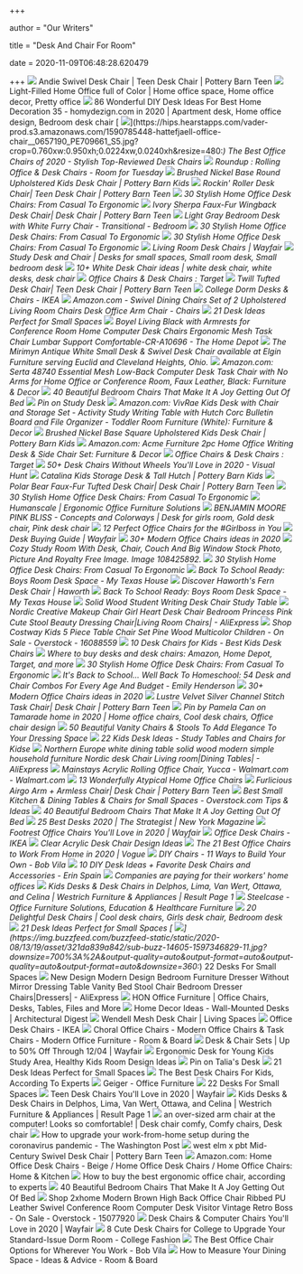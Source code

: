 +++
        
author = "Our Writers"
        
title = "Desk And Chair For Room"
        
date = 2020-11-09T06:48:28.620479
        
+++
[ ![](https://assets.ptimgs.com/ptimgs/rk/images/dp/wcm/202040/0104/paper-stacking-storage-boxes-set-of-3-c.jpg)](https://assets.ptimgs.com/ptimgs/rk/images/dp/wcm/202040/0104/paper-stacking-storage-boxes-set-of-3-c.jpg) Andie Swivel Desk Chair | Teen Desk Chair | Pottery Barn Teen
[ ![](https://i.pinimg.com/originals/da/7c/fe/da7cfe209c273c1938094b734574c5d7.jpg)](https://i.pinimg.com/originals/da/7c/fe/da7cfe209c273c1938094b734574c5d7.jpg) Light-Filled Home Office full of Color | Home office space, Home office  decor, Pretty office
[ ![](https://i.pinimg.com/736x/73/68/d6/7368d6667215998c33daefba44c6c0dc.jpg)](https://i.pinimg.com/736x/73/68/d6/7368d6667215998c33daefba44c6c0dc.jpg) 86 Wonderful DIY Desk Ideas For Best Home Decoration 35 - homydezign.com in  2020 | Apartment desk, Home office design, Bedroom desk chair
[ ![](https://hips.hearstapps.com/vader-prod.s3.amazonaws.com/1590785448-hattefjaell-office-chair__0657190_PE709661_S5.jpg?crop=0.760xw:0.950xh;0.0224xw,0.0240xh&resize=480:*)](https://hips.hearstapps.com/vader-prod.s3.amazonaws.com/1590785448-hattefjaell-office-chair__0657190_PE709661_S5.jpg?crop=0.760xw:0.950xh;0.0224xw,0.0240xh&resize=480:*) The Best Office Chairs of 2020 - Stylish Top-Reviewed Desk Chairs
[ ![](https://i1.wp.com/roomfortuesday.com/wp-content/uploads/2019/03/Office-and-Desk-Chairs-with-Wheels.jpg?resize=1000%2C1498&ssl=1)](https://i1.wp.com/roomfortuesday.com/wp-content/uploads/2019/03/Office-and-Desk-Chairs-with-Wheels.jpg?resize=1000%2C1498&ssl=1) Roundup : Rolling Office & Desk Chairs - Room for Tuesday
[ ![](https://assets.pkimgs.com/pkimgs/rk/images/dp/wcm/202037/0269/round-upholstered-desk-chair-brushed-nickel-base-c.jpg)](https://assets.pkimgs.com/pkimgs/rk/images/dp/wcm/202037/0269/round-upholstered-desk-chair-brushed-nickel-base-c.jpg) Brushed Nickel Base Round Upholstered Kids Desk Chair | Pottery Barn Kids
[ ![](https://assets.ptimgs.com/ptimgs/rk/images/dp/wcm/202040/0038/rockin-roller-desk-chair-c.jpg)](https://assets.ptimgs.com/ptimgs/rk/images/dp/wcm/202040/0038/rockin-roller-desk-chair-c.jpg) Rockin' Roller Desk Chair| Teen Desk Chair | Pottery Barn Teen
[ ![](http://cdn.home-designing.com/wp-content/uploads/2017/08/white-and-wooden-chair-office-600x596.jpg)](http://cdn.home-designing.com/wp-content/uploads/2017/08/white-and-wooden-chair-office-600x596.jpg) 30 Stylish Home Office Desk Chairs: From Casual To Ergonomic
[ ![](https://assets.ptimgs.com/ptimgs/ab/images/dp/wcm/202021/0006/img86c.jpg)](https://assets.ptimgs.com/ptimgs/ab/images/dp/wcm/202021/0006/img86c.jpg) Ivory Sherpa Faux-Fur Wingback Desk Chair| Desk Chair | Pottery Barn Teen
[ ![](https://cdn.decorpad.com/photos/2020/01/21/master-bedroom-light-gray-desk-with-white-chair.jpg)](https://cdn.decorpad.com/photos/2020/01/21/master-bedroom-light-gray-desk-with-white-chair.jpg) Light Gray Bedroom Desk with White Furry Chair - Transitional - Bedroom
[ ![](http://cdn.home-designing.com/wp-content/uploads/2017/08/wood-and-steel-chairs-for-home-office-desk-600x393.jpg)](http://cdn.home-designing.com/wp-content/uploads/2017/08/wood-and-steel-chairs-for-home-office-desk-600x393.jpg) 30 Stylish Home Office Desk Chairs: From Casual To Ergonomic
[ ![](http://cdn.home-designing.com/wp-content/uploads/2017/08/white-cubby-nice-desk-chairs-600x555.jpg)](http://cdn.home-designing.com/wp-content/uploads/2017/08/white-cubby-nice-desk-chairs-600x555.jpg) 30 Stylish Home Office Desk Chairs: From Casual To Ergonomic
[ ![](https://secure.img1-fg.wfcdn.com/im/46138212/resize-h310-w310%5Ecompr-r85/1217/121765540/home-office-chair-computer-task-chair-adjustable-desk-chair-with-swivel-casters-for-office-leisure-grey.jpg)](https://secure.img1-fg.wfcdn.com/im/46138212/resize-h310-w310%5Ecompr-r85/1217/121765540/home-office-chair-computer-task-chair-adjustable-desk-chair-with-swivel-casters-for-office-leisure-grey.jpg) Living Room Desk Chairs | Wayfair
[ ![](https://i.pinimg.com/originals/0b/77/1e/0b771e2bbb7aee99b6e1438dbca755b6.jpg)](https://i.pinimg.com/originals/0b/77/1e/0b771e2bbb7aee99b6e1438dbca755b6.jpg) Study Desk and Chair | Desks for small spaces, Small room desk, Small bedroom  desk
[ ![](https://i.pinimg.com/236x/ce/c8/54/cec8544f3ecc58127901b9311d5fa98a--white-desk-chair-desk-chairs.jpg)](https://i.pinimg.com/236x/ce/c8/54/cec8544f3ecc58127901b9311d5fa98a--white-desk-chair-desk-chairs.jpg) 10+ White Desk Chair ideas | white desk chair, white desks, desk chair
[ ![](https://target.scene7.com/is/image/Target//GUEST_54c4d51e-fc13-4a7a-9b11-7c0dd025519b?wid=315&hei=315&qlt=60&fmt=pjpeg)](https://target.scene7.com/is/image/Target//GUEST_54c4d51e-fc13-4a7a-9b11-7c0dd025519b?wid=315&hei=315&qlt=60&fmt=pjpeg) Office Chairs & Desk Chairs : Target
[ ![](https://assets.ptimgs.com/ptimgs/rk/images/dp/wcm/202039/0003/twill-tufted-swivel-desk-chair-m.jpg)](https://assets.ptimgs.com/ptimgs/rk/images/dp/wcm/202039/0003/twill-tufted-swivel-desk-chair-m.jpg) Twill Tufted Desk Chair| Teen Desk Chair | Pottery Barn Teen
[ ![](https://www.ikea.com/images/micke-desk-with-alex-drawer-until-in-form-bedroom-09ec0d0a67614a47ab4fd1420ce46cdf.jpg?f=s)](https://www.ikea.com/images/micke-desk-with-alex-drawer-until-in-form-bedroom-09ec0d0a67614a47ab4fd1420ce46cdf.jpg?f=s) College Dorm Desks & Chairs - IKEA
[ ![](https://images-na.ssl-images-amazon.com/images/I/81xA2vK5YcL._AC_SL1500_.jpg)](https://images-na.ssl-images-amazon.com/images/I/81xA2vK5YcL._AC_SL1500_.jpg) Amazon.com - Swivel Dining Chairs Set of 2 Upholstered Living Room Chairs  Desk Office Arm Chair - Chairs
[ ![](https://www.thespruce.com/thmb/sVdVZarGf8yErQp65cazDw8LtLY=/822x548/filters:no_upscale():max_bytes(150000):strip_icc()/fin-15-corner-window-desk-5a1f09f589eacc0037ff5217.jpg)](https://www.thespruce.com/thmb/sVdVZarGf8yErQp65cazDw8LtLY=/822x548/filters:no_upscale():max_bytes(150000):strip_icc()/fin-15-corner-window-desk-5a1f09f589eacc0037ff5217.jpg) 21 Desk Ideas Perfect for Small Spaces
[ ![](https://images.homedepot-static.com/productImages/20cbb69f-552e-4b4e-8801-ed211ca6257f/svn/black-boyel-living-ergonomic-chairs-cr-a10696-76_600.jpg)](https://images.homedepot-static.com/productImages/20cbb69f-552e-4b4e-8801-ed211ca6257f/svn/black-boyel-living-ergonomic-chairs-cr-a10696-76_600.jpg) Boyel Living Black with Armrests for Conference Room Home Computer Desk  Chairs Ergonomic Mesh Task Chair Lumbar Support Comfortable-CR-A10696 - The  Home Depot
[ ![](https://cdn11.bigcommerce.com/s-xchrt0ls1o/images/stencil/1280x1280/products/7685/16961/jpg__49290.1549313621.jpg?c=2?imbypass=on)](https://cdn11.bigcommerce.com/s-xchrt0ls1o/images/stencil/1280x1280/products/7685/16961/jpg__49290.1549313621.jpg?c=2?imbypass=on) The Mirimyn Antique White Small Desk & Swivel Desk Chair available at Elgin  Furniture serving Euclid and Cleveland Heights, Ohio.
[ ![](https://images-na.ssl-images-amazon.com/images/I/81%2B5llVdo7L._AC_SX355_.jpg)](https://images-na.ssl-images-amazon.com/images/I/81%2B5llVdo7L._AC_SX355_.jpg) Amazon.com: Serta 48740 Essential Mesh Low-Back Computer Desk Task Chair  with No Arms for Home Office or Conference Room, Faux Leather, Black:  Furniture & Decor
[ ![](http://cdn.home-designing.com/wp-content/uploads/2018/02/bedroom-table-and-chairs-600x401.jpg)](http://cdn.home-designing.com/wp-content/uploads/2018/02/bedroom-table-and-chairs-600x401.jpg) 40 Beautiful Bedroom Chairs That Make It A Joy Getting Out Of Bed
[ ![](https://i.pinimg.com/originals/2a/b4/f4/2ab4f46d11de0e1620546b2b18e3722e.jpg)](https://i.pinimg.com/originals/2a/b4/f4/2ab4f46d11de0e1620546b2b18e3722e.jpg) Pin on Study Desk
[ ![](https://images-na.ssl-images-amazon.com/images/I/61tKjEJHkJL._AC_SL1500_.jpg)](https://images-na.ssl-images-amazon.com/images/I/61tKjEJHkJL._AC_SL1500_.jpg) Amazon.com: VivRae Kids Desk with Chair and Storage Set - Activity Study  Writing Table with Hutch Corc Bulletin Board and File Organizer - Toddler  Room Furniture (White): Furniture & Decor
[ ![](https://assets.pkimgs.com/pkimgs/ab/images/dp/wcm/202044/0003/square-stitch-quilt-shams-c.jpg)](https://assets.pkimgs.com/pkimgs/ab/images/dp/wcm/202044/0003/square-stitch-quilt-shams-c.jpg) Brushed Nickel Base Square Upholstered Kids Desk Chair | Pottery Barn Kids
[ ![](https://images-na.ssl-images-amazon.com/images/I/716VUDxOVPL._AC_SX355_.jpg)](https://images-na.ssl-images-amazon.com/images/I/716VUDxOVPL._AC_SX355_.jpg) Amazon.com: Acme Furniture 2pc Home Office Writing Desk & Side Chair Set:  Furniture & Decor
[ ![](https://target.scene7.com/is/image/Target//GUEST_ec0a79f1-d7ad-49a5-8e86-8e44f0423e8f?wid=315&hei=315&qlt=60&fmt=pjpeg)](https://target.scene7.com/is/image/Target//GUEST_ec0a79f1-d7ad-49a5-8e86-8e44f0423e8f?wid=315&hei=315&qlt=60&fmt=pjpeg) Office Chairs & Desk Chairs : Target
[ ![](https://visualhunt.com/photos/10/adelaide-desk-chair.jpg?s=pi)](https://visualhunt.com/photos/10/adelaide-desk-chair.jpg?s=pi) 50+ Desk Chairs Without Wheels You'll Love in 2020 - Visual Hunt
[ ![](https://assets.pkimgs.com/pkimgs/ab/images/dp/wcm/202037/0218/rainbow-tablet-stand-c.jpg)](https://assets.pkimgs.com/pkimgs/ab/images/dp/wcm/202037/0218/rainbow-tablet-stand-c.jpg) Catalina Kids Storage Desk & Tall Hutch | Pottery Barn Kids
[ ![](https://assets.ptimgs.com/ptimgs/ab/images/dp/wcm/202040/0182/polar-bear-faux-fur-tufted-swivel-desk-chair-m.jpg)](https://assets.ptimgs.com/ptimgs/ab/images/dp/wcm/202040/0182/polar-bear-faux-fur-tufted-swivel-desk-chair-m.jpg) Polar Bear Faux-Fur Tufted Desk Chair| Desk Chair | Pottery Barn Teen
[ ![](http://cdn.home-designing.com/wp-content/uploads/2017/08/beautiful-stylish-ergonomic-home-office-desk-chairs.jpg)](http://cdn.home-designing.com/wp-content/uploads/2017/08/beautiful-stylish-ergonomic-home-office-desk-chairs.jpg) 30 Stylish Home Office Desk Chairs: From Casual To Ergonomic
[ ![](https://www.humanscale.com/userFiles/files/Humanscale-Work-from-home-carousel-mobile.jpg)](https://www.humanscale.com/userFiles/files/Humanscale-Work-from-home-carousel-mobile.jpg) Humanscale | Ergonomic Office Furniture Solutions
[ ![](https://i.pinimg.com/originals/ef/c9/42/efc9423de9d757a65a36b81556ff7fae.png)](https://i.pinimg.com/originals/ef/c9/42/efc9423de9d757a65a36b81556ff7fae.png) BENJAMIN MOORE PINK BLISS - Concepts and Colorways | Desk for girls room,  Gold desk chair, Pink desk chair
[ ![](https://curatedinterior.com/wp-content/uploads/2017/09/Brass-gold-and-black-office-chair-at-desk-via-Jen-Kay-for-the-Everygirl.jpg)](https://curatedinterior.com/wp-content/uploads/2017/09/Brass-gold-and-black-office-chair-at-desk-via-Jen-Kay-for-the-Everygirl.jpg) 12 Perfect Office Chairs for the #Girlboss in You
[ ![](https://secure.img1-fg.wfcdn.com/im/24579526/compr-r85/8818/88183617/default_name.jpg)](https://secure.img1-fg.wfcdn.com/im/24579526/compr-r85/8818/88183617/default_name.jpg) Desk Buying Guide | Wayfair
[ ![](https://i.pinimg.com/236x/d7/a3/34/d7a3342d62c4224d707a7f3f7a13b47a.jpg)](https://i.pinimg.com/236x/d7/a3/34/d7a3342d62c4224d707a7f3f7a13b47a.jpg) 30+ Modern Office Chairs ideas in 2020
[ ![](https://previews.123rf.com/images/in4mal/in4mal1809/in4mal180900126/108425892-cozy-study-room-with-desk-chair-couch-and-big-window.jpg)](https://previews.123rf.com/images/in4mal/in4mal1809/in4mal180900126/108425892-cozy-study-room-with-desk-chair-couch-and-big-window.jpg) Cozy Study Room With Desk, Chair, Couch And Big Window Stock Photo, Picture  And Royalty Free Image. Image 108425892.
[ ![](http://cdn.home-designing.com/wp-content/uploads/2017/08/white-leather-and-rose-gold-executive-office-chair-600x880.jpg)](http://cdn.home-designing.com/wp-content/uploads/2017/08/white-leather-and-rose-gold-executive-office-chair-600x880.jpg) 30 Stylish Home Office Desk Chairs: From Casual To Ergonomic
[ ![](https://mytexashouse.com/wp-content/uploads/2019/08/boys-desk-space.jpg)](https://mytexashouse.com/wp-content/uploads/2019/08/boys-desk-space.jpg) Back To School Ready: Boys Room Desk Space - My Texas House
[ ![](https://www.haworth.com/content/dam/haworth-com/global/products/seating/fern/hero-carousel/Fern-3-environmental-haworth.jpg)](https://www.haworth.com/content/dam/haworth-com/global/products/seating/fern/hero-carousel/Fern-3-environmental-haworth.jpg) Discover Haworth's Fern Desk Chair | Haworth
[ ![](https://mytexashouse.com/wp-content/uploads/2019/08/IMG_8468.jpg)](https://mytexashouse.com/wp-content/uploads/2019/08/IMG_8468.jpg) Back To School Ready: Boys Room Desk Space - My Texas House
[ ![](https://s3.amazonaws.com/sierraimages/Images/Product/Large/2351.jpg)](https://s3.amazonaws.com/sierraimages/Images/Product/Large/2351.jpg) Solid Wood Student Writing Desk Chair Study Table
[ ![](https://ae01.alicdn.com/kf/HTB1JjysbtfvK1RjSspfq6zzXFXaN/Nordic-Creative-Makeup-Chair-Girl-Heart-Desk-Chair-Bedroom-Princess-Pink-Cute-Stool-Beauty-Dressing-Chair.jpg_Q90.jpg_.webp)](https://ae01.alicdn.com/kf/HTB1JjysbtfvK1RjSspfq6zzXFXaN/Nordic-Creative-Makeup-Chair-Girl-Heart-Desk-Chair-Bedroom-Princess-Pink-Cute-Stool-Beauty-Dressing-Chair.jpg_Q90.jpg_.webp) Nordic Creative Makeup Chair Girl Heart Desk Chair Bedroom Princess Pink  Cute Stool Beauty Dressing Chair|Living Room Chairs| - AliExpress
[ ![](https://ak1.ostkcdn.com/images/products/is/images/direct/a152071b5cc91c8b807773c00175adba4985ab4b/Costway-Kids-5-Piece-Table-Chair-Set-Pine-Wood-Multicolor-Children.jpg?impolicy=medium)](https://ak1.ostkcdn.com/images/products/is/images/direct/a152071b5cc91c8b807773c00175adba4985ab4b/Costway-Kids-5-Piece-Table-Chair-Set-Pine-Wood-Multicolor-Children.jpg?impolicy=medium) Shop Costway Kids 5 Piece Table Chair Set Pine Wood Multicolor Children -  On Sale - Overstock - 16088559
[ ![](https://hips.hearstapps.com/hmg-prod.s3.amazonaws.com/images/kids-desk-chairs-1-1597182079.jpg)](https://hips.hearstapps.com/hmg-prod.s3.amazonaws.com/images/kids-desk-chairs-1-1597182079.jpg) 10 Desk Chairs for Kids - Best Kids Desk Chairs
[ ![](https://www.gannett-cdn.com/presto/2020/09/02/USAT/57d62e51-6301-4b56-b3ee-894e8335171c-desk-desk-chair-hero.png?width=580&height=326&fit=bounds&auto=webp)](https://www.gannett-cdn.com/presto/2020/09/02/USAT/57d62e51-6301-4b56-b3ee-894e8335171c-desk-desk-chair-hero.png?width=580&height=326&fit=bounds&auto=webp) Where to buy desks and desk chairs: Amazon, Home Depot, Target, and more
[ ![](http://cdn.home-designing.com/wp-content/uploads/2017/08/futuristic-tulip-shape-fun-desk-chairs-600x748.jpg)](http://cdn.home-designing.com/wp-content/uploads/2017/08/futuristic-tulip-shape-fun-desk-chairs-600x748.jpg) 30 Stylish Home Office Desk Chairs: From Casual To Ergonomic
[ ![](https://stylebyemilyhenderson.com/wp-content/uploads/2020/07/Emily-Henderson_Back-To-School_Opener-350x350.jpg)](https://stylebyemilyhenderson.com/wp-content/uploads/2020/07/Emily-Henderson_Back-To-School_Opener-350x350.jpg) It's Back to School... Well Back To Homeschool: 54 Desk and Chair Combos  For Every Age And Budget - Emily Henderson
[ ![](https://i.pinimg.com/236x/7a/31/a1/7a31a15ec9a5bec43dc1847218c072b9.jpg)](https://i.pinimg.com/236x/7a/31/a1/7a31a15ec9a5bec43dc1847218c072b9.jpg) 30+ Modern Office Chairs ideas in 2020
[ ![](https://assets.ptimgs.com/ptimgs/rk/images/dp/wcm/202040/0163/lustre-velvet-silver-channel-stitch-swivel-desk-chair-c.jpg)](https://assets.ptimgs.com/ptimgs/rk/images/dp/wcm/202040/0163/lustre-velvet-silver-channel-stitch-swivel-desk-chair-c.jpg) Lustre Velvet Silver Channel Stitch Task Chair| Desk Chair | Pottery Barn  Teen
[ ![](https://i.pinimg.com/736x/dc/10/a2/dc10a24c58f976a46c5dd265b6a40922.jpg)](https://i.pinimg.com/736x/dc/10/a2/dc10a24c58f976a46c5dd265b6a40922.jpg) Pin by Pamela Can on Tamarade home in 2020 | Home office chairs, Cool desk  chairs, Office chair design
[ ![](http://cdn.home-designing.com/wp-content/uploads/2017/09/unique-dressing-table-chairs.jpg)](http://cdn.home-designing.com/wp-content/uploads/2017/09/unique-dressing-table-chairs.jpg) 50 Beautiful Vanity Chairs & Stools To Add Elegance To Your Dressing Space
[ ![](https://hips.hearstapps.com/hmg-prod.s3.amazonaws.com/images/kids-desk-workspace-country-living-1560886523.jpg)](https://hips.hearstapps.com/hmg-prod.s3.amazonaws.com/images/kids-desk-workspace-country-living-1560886523.jpg) 22 Kids Desk Ideas - Study Tables and Chairs for Kidse
[ ![](https://ae01.alicdn.com/kf/H101ef3f1f25b45eaa25643c01bff0b34z/Northern-Europe-white-dining-table-solid-wood-modern-simple-household-furniture-Nordic-desk-Chair-Living-room.jpg_Q90.jpg_.webp)](https://ae01.alicdn.com/kf/H101ef3f1f25b45eaa25643c01bff0b34z/Northern-Europe-white-dining-table-solid-wood-modern-simple-household-furniture-Nordic-desk-Chair-Living-room.jpg_Q90.jpg_.webp) Northern Europe white dining table solid wood modern simple household  furniture Nordic desk Chair Living room|Dining Tables| - AliExpress
[ ![](https://i5.walmartimages.com/asr/ab65539b-f6fc-4067-af02-d4617cac9d39_1.b056e1bb2d434ad09df3cf7bb884020d.jpeg)](https://i5.walmartimages.com/asr/ab65539b-f6fc-4067-af02-d4617cac9d39_1.b056e1bb2d434ad09df3cf7bb884020d.jpeg) Mainstays Acrylic Rolling Office Chair, Yucca - Walmart.com - Walmart.com
[ ![](https://st.hzcdn.com/simgs/81b155a20eb9b356_4-5774/contemporary-home-office.jpg)](https://st.hzcdn.com/simgs/81b155a20eb9b356_4-5774/contemporary-home-office.jpg) 13 Wonderfully Atypical Home Office Chairs
[ ![](https://assets.ptimgs.com/ptimgs/rk/images/dp/wcm/202040/0187/furlicious-faux-fur-airgo-swivel-desk-chair-c.jpg)](https://assets.ptimgs.com/ptimgs/rk/images/dp/wcm/202040/0187/furlicious-faux-fur-airgo-swivel-desk-chair-c.jpg) Furlicious Airgo Arm + Armless Chair| Desk Chair | Pottery Barn Teen
[ ![](https://ak1.ostkcdn.com/wp-content/uploads/2019/03/031419-Small-Kitchen-and-Dining-Tables-and-Chairs-Small-Spaces-Traditional-Table.jpg)](https://ak1.ostkcdn.com/wp-content/uploads/2019/03/031419-Small-Kitchen-and-Dining-Tables-and-Chairs-Small-Spaces-Traditional-Table.jpg) Best Small Kitchen & Dining Tables & Chairs for Small Spaces -  Overstock.com Tips & Ideas
[ ![](http://cdn.home-designing.com/wp-content/uploads/2018/02/girls-bedroom-chairs-600x749.jpg)](http://cdn.home-designing.com/wp-content/uploads/2018/02/girls-bedroom-chairs-600x749.jpg) 40 Beautiful Bedroom Chairs That Make It A Joy Getting Out Of Bed
[ ![](https://pyxis.nymag.com/v1/imgs/5f4/803/1f1921a3bc68c9026c1117d9b075a50a90.2x.rsocial.w600.jpg)](https://pyxis.nymag.com/v1/imgs/5f4/803/1f1921a3bc68c9026c1117d9b075a50a90.2x.rsocial.w600.jpg) 25 Best Desks 2020 | The Strategist | New York Magazine
[ ![](https://secure.img1-fg.wfcdn.com/im/92227284/resize-h310-w310%5Ecompr-r85/7273/72737726/dahmen-task-chair.jpg)](https://secure.img1-fg.wfcdn.com/im/92227284/resize-h310-w310%5Ecompr-r85/7273/72737726/dahmen-task-chair.jpg) Footrest Office Chairs You'll Love in 2020 | Wayfair
[ ![](https://shop.static.ingka.ikea.com/revamp/desk-chairs-for-home_20653.jpg?imwidth=500)](https://shop.static.ingka.ikea.com/revamp/desk-chairs-for-home_20653.jpg?imwidth=500) Office Desk Chairs - IKEA
[ ![](https://cdn.decorpad.com/photos/2017/09/12/m_silver-ornate-desk.jpg)](https://cdn.decorpad.com/photos/2017/09/12/m_silver-ornate-desk.jpg) Clear Acrylic Desk Chair Design Ideas
[ ![](https://assets.vogue.com/photos/5ebb094eac0e43dd2b0b4ed3/master/pass/chair-promo.jpg)](https://assets.vogue.com/photos/5ebb094eac0e43dd2b0b4ed3/master/pass/chair-promo.jpg) The 21 Best Office Chairs to Work From Home in 2020 | Vogue
[ ![](https://s3-production.bobvila.com/slides/20785/widened/jen-woodhouse-kid-chair.jpg?1591224205)](https://s3-production.bobvila.com/slides/20785/widened/jen-woodhouse-kid-chair.jpg?1591224205) DIY Chairs - 11 Ways to Build Your Own - Bob Vila
[ ![](https://www.erinspain.com/wp-content/uploads/10-DIY-desk-ideas-683x1024.jpg)](https://www.erinspain.com/wp-content/uploads/10-DIY-desk-ideas-683x1024.jpg) 10 DIY Desk Ideas + Favorite Desk Chairs and Accessories - Erin Spain
[ ![](https://image.cnbcfm.com/api/v1/image/106560697-1591048953140gettyimages-1223123189.jpeg?v=1591131563)](https://image.cnbcfm.com/api/v1/image/106560697-1591048953140gettyimages-1223123189.jpeg?v=1591131563) Companies are paying for their workers' home offices
[ ![](https://imageresizer.furnituredealer.net/img/remote/images.furnituredealer.net/img/products%2Fsauder%2Fcolor%2Fpinwheel_422467-mvzcwqbinteawgn6qc03fjq.jpg?scale=both&width=450&height=450)](https://imageresizer.furnituredealer.net/img/remote/images.furnituredealer.net/img/products%2Fsauder%2Fcolor%2Fpinwheel_422467-mvzcwqbinteawgn6qc03fjq.jpg?scale=both&width=450&height=450) Kids Desks & Desk Chairs in Delphos, Lima, Van Wert, Ottawa, and Celina |  Westrich Furniture & Appliances | Result Page 1
[ ![](https://steelcase-res.cloudinary.com/image/upload/c_fill,dpr_auto,q_70,h_287,w_382/v1563821506/www.steelcase.com/2019/07/22/19-0123220.jpg)](https://steelcase-res.cloudinary.com/image/upload/c_fill,dpr_auto,q_70,h_287,w_382/v1563821506/www.steelcase.com/2019/07/22/19-0123220.jpg) Steelcase - Office Furniture Solutions, Education & Healthcare Furniture
[ ![](https://i.pinimg.com/originals/8b/fd/54/8bfd54c2f7668ca1469c956d07670204.jpg)](https://i.pinimg.com/originals/8b/fd/54/8bfd54c2f7668ca1469c956d07670204.jpg) 20 Delightful Desk Chairs | Cool desk chairs, Girls desk chair, Bedroom desk
[ ![](https://www.thespruce.com/thmb/KdglSx4Fv27fuCB6UihHW-0HRLQ=/1029x579/smart/filters:no_upscale()/hero-image-small-desk-5a1f0bfb9802070036faa26b.jpg)](https://www.thespruce.com/thmb/KdglSx4Fv27fuCB6UihHW-0HRLQ=/1029x579/smart/filters:no_upscale()/hero-image-small-desk-5a1f0bfb9802070036faa26b.jpg) 21 Desk Ideas Perfect for Small Spaces
[ ![](https://img.buzzfeed.com/buzzfeed-static/static/2020-08/13/19/asset/321da839a842/sub-buzz-14605-1597346829-11.jpg?downsize=700%3A%2A&output-quality=auto&output-format=auto&output-quality=auto&output-format=auto&downsize=360:*)](https://img.buzzfeed.com/buzzfeed-static/static/2020-08/13/19/asset/321da839a842/sub-buzz-14605-1597346829-11.jpg?downsize=700%3A%2A&output-quality=auto&output-format=auto&output-quality=auto&output-format=auto&downsize=360:*) 22 Desks For Small Spaces
[ ![](https://ae01.alicdn.com/kf/Hd96c7e10e73f42dcafc2c2b5753a6a13o/New-Design-Modern-Design-Bedroom-Furniture-Dresser-Without-Mirror-Dressing-Table-Vanity-Bed-Stool-Chair-Bedroom.jpg)](https://ae01.alicdn.com/kf/Hd96c7e10e73f42dcafc2c2b5753a6a13o/New-Design-Modern-Design-Bedroom-Furniture-Dresser-Without-Mirror-Dressing-Table-Vanity-Bed-Stool-Chair-Bedroom.jpg) New Design Modern Design Bedroom Furniture Dresser Without Mirror Dressing  Table Vanity Bed Stool Chair Bedroom Dresser Chairs|Dressers| - AliExpress
[ ![](https://res.cloudinary.com/hni-corporation/image/upload/f_jpg,q_auto/v1586839855/HON/Desks/Metro%20Classic/HON-Metro-Classic-w-Ignition-Seatig-500-001.jpg)](https://res.cloudinary.com/hni-corporation/image/upload/f_jpg,q_auto/v1586839855/HON/Desks/Metro%20Classic/HON-Metro-Classic-w-Ignition-Seatig-500-001.jpg) HON Office Furniture | Office Chairs, Desks, Tables, Files and More
[ ![](https://media.architecturaldigest.com/photos/56d0ee2365e378730c184446/2:1/w_668,h_334,c_limit/wall-mounted-desk-02.jpg)](https://media.architecturaldigest.com/photos/56d0ee2365e378730c184446/2:1/w_668,h_334,c_limit/wall-mounted-desk-02.jpg) Home Decor Ideas - Wall-Mounted Desks | Architectural Digest
[ ![](https://www.livingspaces.com/globalassets/productassets/200000-299999/220000-229999/223000-223999/223500-223599/223556/223556_black_metal_office_chair_room_31.jpg?w=415&h=280&mode=pad)](https://www.livingspaces.com/globalassets/productassets/200000-299999/220000-229999/223000-223999/223500-223599/223556/223556_black_metal_office_chair_room_31.jpg?w=415&h=280&mode=pad) Wendell Mesh Desk Chair | Living Spaces
[ ![](https://shop.static.ingka.ikea.com/revamp/office-chairs_20654.jpg?imwidth=500)](https://shop.static.ingka.ikea.com/revamp/office-chairs_20654.jpg?imwidth=500) Office Desk Chairs - IKEA
[ ![](https://rnb.scene7.com/is/image/roomandboard/ramsey_939528_15e1?$prodzoom0$&size=1280,400&scl=1)](https://rnb.scene7.com/is/image/roomandboard/ramsey_939528_15e1?$prodzoom0$&size=1280,400&scl=1) Choral Office Chairs - Modern Office Chairs & Task Chairs - Modern Office  Furniture - Room & Board
[ ![](https://secure.img1-fg.wfcdn.com/im/42220063/compr-r85/6128/61286192/default.jpg)](https://secure.img1-fg.wfcdn.com/im/42220063/compr-r85/6128/61286192/default.jpg) Desk & Chair Sets | Up to 50% Off Through 12/04 | Wayfair
[ ![](https://www.lushome.com/wp-content/uploads/2010/09/modern-kids-room-furniture-set-adjustable-table.gif)](https://www.lushome.com/wp-content/uploads/2010/09/modern-kids-room-furniture-set-adjustable-table.gif) Ergonomic Desk for Young Kids Study Area, Healthy Kids Room Design Ideas
[ ![](https://i.pinimg.com/originals/8a/97/5a/8a975a725113b27822d4b45554e6a903.jpg)](https://i.pinimg.com/originals/8a/97/5a/8a975a725113b27822d4b45554e6a903.jpg) Pin on Talia's Desk
[ ![](https://www.thespruce.com/thmb/AIBVrEc20MEAfvSWzGyjhMa7IgA=/736x491/filters:no_upscale():max_bytes(150000):strip_icc()/easy-diy-desk-5a1f5ce613f129003887a0b0.jpg)](https://www.thespruce.com/thmb/AIBVrEc20MEAfvSWzGyjhMa7IgA=/736x491/filters:no_upscale():max_bytes(150000):strip_icc()/easy-diy-desk-5a1f5ce613f129003887a0b0.jpg) 21 Desk Ideas Perfect for Small Spaces
[ ![](https://specials-images.forbesimg.com/imageserve/5f4ea48c572827f7b2b167b8/960x0.jpg?cropX1=0&cropX2=900&cropY1=0&cropY2=600)](https://specials-images.forbesimg.com/imageserve/5f4ea48c572827f7b2b167b8/960x0.jpg?cropX1=0&cropX2=900&cropY1=0&cropY2=600) The Best Desk Chairs For Kids, According To Experts
[ ![](https://www.geigerfurniture.com/content/dam/ggrcom/page_assets/home/ggr_it_home_may_07.jpg.rendition.480.480.jpg)](https://www.geigerfurniture.com/content/dam/ggrcom/page_assets/home/ggr_it_home_may_07.jpg.rendition.480.480.jpg) Geiger - Office Furniture
[ ![](https://img.buzzfeed.com/buzzfeed-static/static/2020-08/13/20/asset/b1b443072e06/sub-buzz-15028-1597352116-9.jpg)](https://img.buzzfeed.com/buzzfeed-static/static/2020-08/13/20/asset/b1b443072e06/sub-buzz-15028-1597352116-9.jpg) 22 Desks For Small Spaces
[ ![](https://secure.img1-ag.wfcdn.com/im/00363083/resize-h600-w600%5Ecompr-r85/4149/41495722/Teen+Desk+Chairs.jpg)](https://secure.img1-ag.wfcdn.com/im/00363083/resize-h600-w600%5Ecompr-r85/4149/41495722/Teen+Desk+Chairs.jpg) Teen Desk Chairs You'll Love in 2020 | Wayfair
[ ![](https://imageresizer.furnituredealer.net/img/remote/images.furnituredealer.net/img/products%2Fsauder%2Fcolor%2Fpinwheel_422467-ml3nmpkg5ekuq9nuc3zc31a.jpg?scale=both&width=450&height=450)](https://imageresizer.furnituredealer.net/img/remote/images.furnituredealer.net/img/products%2Fsauder%2Fcolor%2Fpinwheel_422467-ml3nmpkg5ekuq9nuc3zc31a.jpg?scale=both&width=450&height=450) Kids Desks & Desk Chairs in Delphos, Lima, Van Wert, Ottawa, and Celina |  Westrich Furniture & Appliances | Result Page 1
[ ![](https://i.pinimg.com/originals/02/bd/c6/02bdc686db72df7c6971d1fb9e4c8705.jpg)](https://i.pinimg.com/originals/02/bd/c6/02bdc686db72df7c6971d1fb9e4c8705.jpg) an over-sized arm chair at the computer! Looks so comfortable! | Desk chair  comfy, Comfy chairs, Desk chair
[ ![](https://arc-anglerfish-washpost-prod-washpost.s3.amazonaws.com/public/RWW3FJVBGMI6VAN3YL3Q6AIDJM.jpg)](https://arc-anglerfish-washpost-prod-washpost.s3.amazonaws.com/public/RWW3FJVBGMI6VAN3YL3Q6AIDJM.jpg) How to upgrade your work-from-home setup during the coronavirus pandemic -  The Washington Post
[ ![](https://assets.ptimgs.com/ptimgs/ab/images/dp/wcm/202041/0004/west-elm-x-pbt-mid-century-swivel-desk-chair-c.jpg)](https://assets.ptimgs.com/ptimgs/ab/images/dp/wcm/202041/0004/west-elm-x-pbt-mid-century-swivel-desk-chair-c.jpg) west elm x pbt Mid-Century Swivel Desk Chair | Pottery Barn Teen
[ ![](https://m.media-amazon.com/images/I/81wvJTImt+L._AC_UL320_.jpg)](https://m.media-amazon.com/images/I/81wvJTImt+L._AC_UL320_.jpg) Amazon.com: Home Office Desk Chairs - Beige / Home Office Desk Chairs /  Home Office Chairs: Home & Kitchen
[ ![](https://media2.s-nbcnews.com/i/newscms/2020_25/3390893/ergonomic-office-chairs-kr-2x1-tease-200618_38008296185ce90fd52b401caf79df24.jpg)](https://media2.s-nbcnews.com/i/newscms/2020_25/3390893/ergonomic-office-chairs-kr-2x1-tease-200618_38008296185ce90fd52b401caf79df24.jpg) How to buy the best ergonomic office chair, according to experts
[ ![](http://cdn.home-designing.com/wp-content/uploads/2018/02/comfortable-bedroom-chairs-600x423.jpg)](http://cdn.home-designing.com/wp-content/uploads/2018/02/comfortable-bedroom-chairs-600x423.jpg) 40 Beautiful Bedroom Chairs That Make It A Joy Getting Out Of Bed
[ ![](https://ak1.ostkcdn.com/images/products/is/images/direct/76a59af9233efe45104172c2a82c1ef412cd03d2/2xhome-Modern-Brown-High-Back-Office-Chair-Ribbed-PU-Leather-Swivel-Conference-Room-Computer-Desk-Visitor-Vintage-Retro-Boss.jpg)](https://ak1.ostkcdn.com/images/products/is/images/direct/76a59af9233efe45104172c2a82c1ef412cd03d2/2xhome-Modern-Brown-High-Back-Office-Chair-Ribbed-PU-Leather-Swivel-Conference-Room-Computer-Desk-Visitor-Vintage-Retro-Boss.jpg) Shop 2xhome Modern Brown High Back Office Chair Ribbed PU Leather Swivel  Conference Room Computer Desk Visitor Vintage Retro Boss - On Sale -  Overstock - 15077920
[ ![](https://secure.img1-fg.wfcdn.com/im/24049521/resize-h310-w310%5Ecompr-r85/1243/124395125/task-chair.jpg)](https://secure.img1-fg.wfcdn.com/im/24049521/resize-h310-w310%5Ecompr-r85/1243/124395125/task-chair.jpg) Desk Chairs & Computer Chairs You'll Love in 2020 | Wayfair
[ ![](https://www.collegefashion.net/wp-content/uploads/2019/01/41421835_010_b.jpg)](https://www.collegefashion.net/wp-content/uploads/2019/01/41421835_010_b.jpg) 8 Cute Desk Chairs for College to Upgrade Your Standard-Issue Dorm Room -  College Fashion
[ ![](https://s3-production.bobvila.com/articles/wp-content/uploads/2020/04/iStock-1043634192-650x487.jpg)](https://s3-production.bobvila.com/articles/wp-content/uploads/2020/04/iStock-1043634192-650x487.jpg) The Best Office Chair Options for Wherever You Work - Bob Vila
[ ![](https://rnb.scene7.com/is/image/roomandboard/IA_diningSpace_width_18?wid=464)](https://rnb.scene7.com/is/image/roomandboard/IA_diningSpace_width_18?wid=464) How to Measure Your Dining Space - Ideas & Advice - Room & Board
